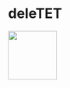 # deleTET 

<img align="left" width="100" height="100" src="https://i.ibb.co/YZkWz6L/Ekran-Resmi-2021-08-18-23-27-31.png">
